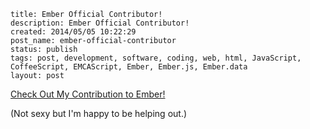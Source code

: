 ```
title: Ember Official Contributor!
description: Ember Official Contributor!
created: 2014/05/05 10:22:29
post_name: ember-official-contributor
status: publish
tags: post, development, software, coding, web, html, JavaScript, CoffeeScript, EMCAScript, Ember, Ember.js, Ember.data
layout: post
```

[Check Out My Contribution to Ember!](https://github.com/emberjs/ember.js/pulls/duereg?direction=desc&page=1&sort=created&state=closed)

(Not sexy but I'm happy to be helping out.)
